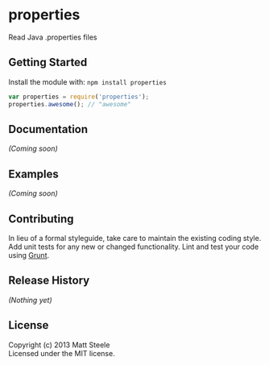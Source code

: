 # properties

Read Java .properties files

## Getting Started
Install the module with: `npm install properties`

```javascript
var properties = require('properties');
properties.awesome(); // "awesome"
```

## Documentation
_(Coming soon)_

## Examples
_(Coming soon)_

## Contributing
In lieu of a formal styleguide, take care to maintain the existing coding style. Add unit tests for any new or changed functionality. Lint and test your code using [Grunt](http://gruntjs.com/).

## Release History
_(Nothing yet)_

## License
Copyright (c) 2013 Matt Steele  
Licensed under the MIT license.
